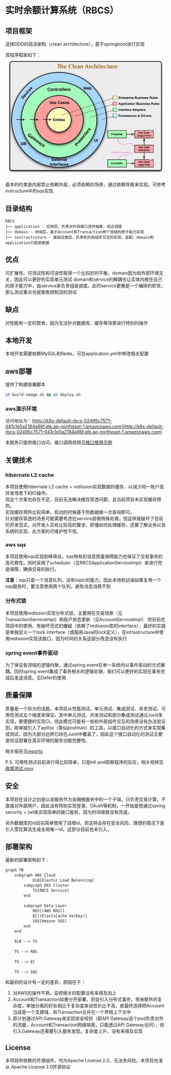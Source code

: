 # 实时余额计算系统（RBCS）

## 项目框架

选择DDD的简洁架构（clean architecture），基于springboot进行实现

其程序框架如下： 
![clean architecture](./doc/img/clean_architecture.png)

基本的约束是内层禁止依赖外层，必须依赖的场景，通过依赖导致来实现。可参考instructure中的sqs实现

## 目录结构

```
RBCS
├── application - 应用层，负责对外部接口提供抽象，组合调度
├── domain - 领域层，基于Account和Transaction两个领域的原子能力实现
├── instrastruture - 基础设施层，负责和外部组件交互的实现、适配。domain和application只能依赖接
```

## 优点
可扩展性、可测试性和可读性取得一个比较好的平衡，domain因为和外部环境无关，因此可以更好的实现单元测试
domain和service的解耦也让实体内聚在自己的原子能力中，由service来负责组装调度。此时service更像是一个编排的职责，那么测试重点也就聚焦控制流的测试

## 缺点
对性能有一定的取舍，因为无法针对数据库、缓存等场景进行特别的操作


## 本地开发

本地开发需要依赖MySQL和Redis，可在application.yml中修改相关配置

## aws部署

提供了构建部署脚本

```sh
sh build-image.sh && sh deploy.sh

```

### aws演示环境
访问地址为：[http://k8s-default-rbcs-02495c7571-041c1e0a2184a86f.elb.ap-northeast-1.amazonaws.com](http://k8s-default-rbcs-02495c7571-041c1e0a2184a86f.elb.ap-northeast-1.amazonaws.com)

本服务只提供接口访问，接口调用视频见[接口使用示例](./doc/video/接口使用示例.mov)

## 关键技术

### hibernate L2 cache
本项目使用hibernate L2 cache + redission实现数据的缓存，以减少同一账户高并发场景下的IO操作。  
但这个方案也存在不足，目前无法解决缓存穿透问题，且当前项目未实现缓存预热。  
实现缓存预热比较简单，启动的时候基于热数据做一次查询即可。  
针对缓存穿透的场景可能需要考虑在service层做特殊处理，但这样就破坏了目前的开发范式，对开发人员有比较高的要求，即懂如何处理缓存，还要了解业务以及系统的实现，此方案的可维护性不佳。  

### aws sqs
本项目使用sqs实现削峰填谷，sqs特有的消息质量保障能力也保证了交易事务的高可靠性。同时采用了scheduler（见RBCSApplicationServiceImpl）来进行兜底保障，确保交易的执行。

**注意**：sqs只是一个消息队列，没有topic的能力，因此本地和远端如果复用一个sqs服务时，要注意使用两个队列，避免消息消费不到

### 分布式锁
本项目使用redission实现分布式锁，主要用在交易场景（见TransactionServiceImpl）和账户状态更新（见AccountServiceImpl）
但目前在项目中的使用，有破坏范式的嫌疑（依赖了redission库的interface），最好的实践是单独定义一个lock interface（或服用Java的lock定义），在infrastructure中使用redission实现该接口，因为时间的关系这部分改造没有执行

### spring event事件驱动
为了保证各领域的逻辑内聚，通过spring event在单一系统内以事件驱动的方式解耦。同时spring event集成了事务相关的逻辑处理，我们可以更好的实现在事务完成后发送消息。见Defer的使用

## 质量保障

质量是一个较大的话题，本项目从性能测试、单元测试、集成测试、并发测试、可用性测试五个维度来保证。其中单元测试、并发测试和部分集成测试通过Junit来实现，更便捷的实现CI。但此模式可能有一些和外部组件交互的场景没有办法验证到，故单独引入了apifox（类似postman）的工具，以接口自动化的方式来实现集成测试，因为大部分边界已经在Junit中覆盖了，因此这个接口自动化的测试主要是验证部署在真实环境的服务功能完整性。

相关报告见[reports](./reports)

P.S. 可用性测试目前进行得比较简单，只是kill pod观察程序的反应，相关视频见[故障测试.mov](./doc/video/故障测试.mov)

## 安全

本项目在设计之初是以该服务作为金融微服务中的一个子域，只负责交易计算，不直接对外部用户，因此没有特别实现登录、OAuth等机制，一开始是想通过spring security + jwt来实现简单的接口鉴权，因为时间缘故没有完成。

另外数据库的id目前简单使用了自增id，但这样会存在安全风险，理想的情况下是引入雪花算法生成全局唯一id，这部分目前也未引入。

## 部署架构

最新的部署架构如下：
```mermaid
graph TB
    subgraph AWS Cloud
		    ELB[Elastic Load Balencing]
        subgraph EKS Cluster
            TS[RBCS Service]
        end

        subgraph Data Layer
            RDS[(AWS RDS)]
            EC[(ElastiCache ValKey)]
            SQS[Amazon SQS]
        end
    end
    
    ELB --> TS

    TS --> RDS

    TS --> EC

    TS --> SQS
```

和最初的设计有一定的差异，原因在于：
1. 对AWS的操作不熟，监控相关的配置没有来得及加上
2. Account和Transaction如果分开部署，则会引入分布式事务，带来额外的复杂度，单独分离的好处相比于复杂度来说性价比不高，故最终选择把Account当成是一个支撑域，和Transaction合并在一个界限上下文中
3. 原计划通过API Gateway来实现安全校验（即API Gateway这个pod负责对外的流量，Account和Transaction网络隔离，只能透过API Gateway访问），但引入Gateway还需要引入服务发现，复杂度上升，没有来得及实现

## License

本项目所依赖的开源组件，均为Apache License 2.0，无法务风险。本项目也准从 Apache License 2.0开源协议